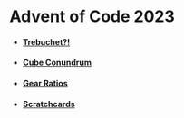 # Advent of Code 2023

* #### [Trebuchet?!](https://github.com/iliyaYanev/advent-of-code-2023/tree/master/src/main/java/dayOne)
* #### [Cube Conundrum](https://github.com/iliyaYanev/advent-of-code-2023/tree/master/src/main/java/dayTwo)
* #### [Gear Ratios](https://github.com/iliyaYanev/advent-of-code-2023/tree/master/src/main/java/dayThree)
* #### [Scratchcards](https://github.com/iliyaYanev/advent-of-code-2023/tree/master/src/main/java/dayFour)
